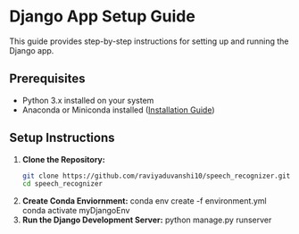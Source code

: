 # Django App Setup Guide

This guide provides step-by-step instructions for setting up and running the Django app.

## Prerequisites

- Python 3.x installed on your system
- Anaconda or Miniconda installed ([Installation Guide](https://docs.conda.io/projects/conda/en/latest/user-guide/install/index.html))

## Setup Instructions

1. **Clone the Repository:**
   ```bash
   git clone https://github.com/raviyaduvanshi10/speech_recognizer.git
   cd speech_recognizer
2. **Create Conda Enviornment:**
   conda env create -f environment.yml
   conda activate myDjangoEnv
3. **Run the Django Development Server:**
   python manage.py runserver
